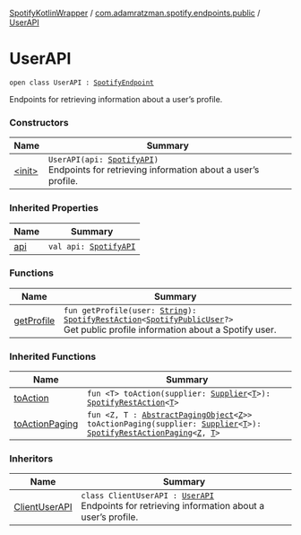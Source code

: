 [SpotifyKotlinWrapper](../../index.md) / [com.adamratzman.spotify.endpoints.public](../index.md) / [UserAPI](./index.md)

# UserAPI

`open class UserAPI : `[`SpotifyEndpoint`](../../com.adamratzman.spotify.utils/-spotify-endpoint/index.md)

Endpoints for retrieving information about a user’s profile.

### Constructors

| Name | Summary |
|---|---|
| [&lt;init&gt;](-init-.md) | `UserAPI(api: `[`SpotifyAPI`](../../com.adamratzman.spotify.main/-spotify-a-p-i/index.md)`)`<br>Endpoints for retrieving information about a user’s profile. |

### Inherited Properties

| Name | Summary |
|---|---|
| [api](../../com.adamratzman.spotify.utils/-spotify-endpoint/api.md) | `val api: `[`SpotifyAPI`](../../com.adamratzman.spotify.main/-spotify-a-p-i/index.md) |

### Functions

| Name | Summary |
|---|---|
| [getProfile](get-profile.md) | `fun getProfile(user: `[`String`](https://kotlinlang.org/api/latest/jvm/stdlib/kotlin/-string/index.html)`): `[`SpotifyRestAction`](../../com.adamratzman.spotify.main/-spotify-rest-action/index.md)`<`[`SpotifyPublicUser`](../../com.adamratzman.spotify.utils/-spotify-public-user/index.md)`?>`<br>Get public profile information about a Spotify user. |

### Inherited Functions

| Name | Summary |
|---|---|
| [toAction](../../com.adamratzman.spotify.utils/-spotify-endpoint/to-action.md) | `fun <T> toAction(supplier: `[`Supplier`](http://docs.oracle.com/javase/8/docs/api/java/util/function/Supplier.html)`<`[`T`](../../com.adamratzman.spotify.utils/-spotify-endpoint/to-action.md#T)`>): `[`SpotifyRestAction`](../../com.adamratzman.spotify.main/-spotify-rest-action/index.md)`<`[`T`](../../com.adamratzman.spotify.utils/-spotify-endpoint/to-action.md#T)`>` |
| [toActionPaging](../../com.adamratzman.spotify.utils/-spotify-endpoint/to-action-paging.md) | `fun <Z, T : `[`AbstractPagingObject`](../../com.adamratzman.spotify.utils/-abstract-paging-object/index.md)`<`[`Z`](../../com.adamratzman.spotify.utils/-spotify-endpoint/to-action-paging.md#Z)`>> toActionPaging(supplier: `[`Supplier`](http://docs.oracle.com/javase/8/docs/api/java/util/function/Supplier.html)`<`[`T`](../../com.adamratzman.spotify.utils/-spotify-endpoint/to-action-paging.md#T)`>): `[`SpotifyRestActionPaging`](../../com.adamratzman.spotify.main/-spotify-rest-action-paging/index.md)`<`[`Z`](../../com.adamratzman.spotify.utils/-spotify-endpoint/to-action-paging.md#Z)`, `[`T`](../../com.adamratzman.spotify.utils/-spotify-endpoint/to-action-paging.md#T)`>` |

### Inheritors

| Name | Summary |
|---|---|
| [ClientUserAPI](../../com.adamratzman.spotify.endpoints.client/-client-user-a-p-i/index.md) | `class ClientUserAPI : `[`UserAPI`](./index.md)<br>Endpoints for retrieving information about a user’s profile. |
